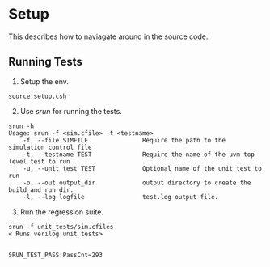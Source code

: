# Setup
This describes how to naviagate around in the source code.

## Running Tests
1. Setup the env.
```
source setup.csh
```
2. Use *srun* for running the tests.
```
srun -h
Usage: srun -f <sim.cfile> -t <testname>
    -f, --file SIMFILE               Require the path to the simulation control file
    -t, --testname TEST              Require the name of the uvm top level test to run
    -u, --unit_test TEST             Optional name of the unit test to run
    -o, --out output_dir             output directory to create the build and run dir.
    -l, --log logfile                test.log output file.
```
3. Run the regression suite.
```
srun -f unit_tests/sim.cfiles
< Runs verilog unit tests>


SRUN_TEST_PASS:PassCnt=293
```
